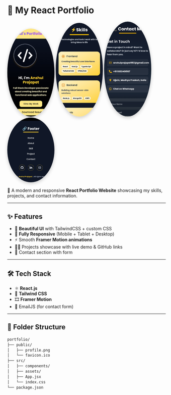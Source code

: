 # 🌟 My React Portfolio

<img src="./src/assets/img1.jpg" alt="Profile" width="150" style="border-radius:50%; box-shadow:0px 4px 12px rgba(0,0,0,0.2)" />
<img src="./src/assets/img2.jpg" alt="Profile" width="150" style="border-radius:50%; box-shadow:0px 4px 12px rgba(0,0,0,0.2)" />
<img src="./src/assets/img4.jpg" alt="Profile" width="150" style="border-radius:50%; box-shadow:0px 4px 12px rgba(0,0,0,0.2)" />
<img src="./src/assets/img3.jpg" alt="Profile" width="150" style="border-radius:50%; box-shadow:0px 4px 12px rgba(0,0,0,0.2)" />


🚀 A modern and responsive **React Portfolio Website** showcasing my skills, projects, and contact information.  

---

## ✨ Features

- 🎨 **Beautiful UI** with TailwindCSS + custom CSS  
- 📱 **Fully Responsive** (Mobile + Tablet + Desktop)  
- ⚡ Smooth **Framer Motion animations**  
- 🧑‍💻 Projects showcase with live demo & GitHub links  
- 📩 Contact section with form  

---

## 🛠️ Tech Stack

- ⚛️ **React.js**  
- 🎨 **Tailwind CSS**  
- 🎞️ **Framer Motion**  
- 📧 EmailJS (for contact form)  

---

## 📂 Folder Structure

```bash
portfolio/
├── public/
│   ├── profile.png
│   └── favicon.ico
├── src/
│   ├── components/
│   ├── assets/
│   ├── App.jsx
│   └── index.css
└── package.json
